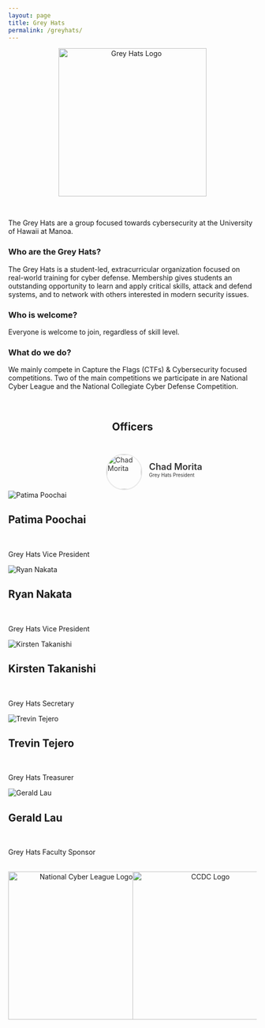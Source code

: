 ```yaml
---
layout: page
title: Grey Hats
permalink: /greyhats/
---
```


<center>
	<figure class="full">
	  <img height="300px" width="300px" src="/assets/img/logos/greyhats.png" title="Grey Hats Logo" alt="Grey Hats Logo">
	</figure>
</center>
<br>

The Grey Hats are a group focused towards cybersecurity at the University of Hawaii at Manoa.

### Who are the Grey Hats?

The Grey Hats is a student-led, extracurricular organization focused on real-world training for cyber defense. Membership gives students an outstanding opportunity to learn and apply critical skills, attack and defend systems, and to network with others interested in modern security issues.

### Who is welcome?

Everyone is welcome to join, regardless of skill level. 

### What do we do?

We mainly compete in Capture the Flags (CTFs) & Cybersecurity focused competitions. Two of the main competitions we participate in are National Cyber League and the National Collegiate Cyber Defense Competition. 

<br>

<center>
	<h2>Officers</h2>
</center>

<style>
	#officers-container {
		width: 130%;
		max-width: 900px;
		padding: 0 20px;
		box-sizing: border-box;
		margin: auto;
		text-align: center;
	}	
	#officers-container .officer {
		width: 280px;
		height: 100px;
		display: inline-block;
		color: #333;
		text-align: left;
		transition: transform .1s;
	}
	#officers-container .officer img {
		margin: 25px 10px;
		height: 70px;
		width: 70px;
		border: 2px solid #eaeaea;
		display: inline-block;
		border-radius: 50%;
	}
	#officers-container .officer .info {
		display: inline-block;
		vertical-align: top;
		width: 180px;
	}
	#officers-container .officer .info h2 {
		margin: 0;
		padding: 0;
		margin-top: 35px;
		font-weight: 600;
		display: inline-block;
		font-size: 1.3em;
		line-height: 1.8em;
		/* Font-Family Missing */
	}
	#officers-container .officer .info p {
		display: inline-block;
	 	/* Font-Family Missing */
	 	margin: 0;
	 	margin-top: -5px;
	 	font-size: .7em;
	 	vertical-align: top;
	}
</style>

<div id="officers-container">
	<div class="officer">
			<img src="/assets/img/officers/chadmmm.jpg" alt="Chad Morita">
  		<div class="info">
  			<h2>Chad Morita</h2>
  			<br>
  			<p>Grey Hats President</p>
		</div>
	</div>
		</div>
  		<div class="officer">
    		<img src="/assets/img/officers/placehold.png" alt="Patima Poochai">
    		<div class="info">
    			<h2>Patima Poochai</h2>
    			<br>
    			<p>Grey Hats Vice President</p>
    		</div>
    	</div>
    	<div class="officer">
      	<img src="/assets/img/officers/rknakata.jpg" alt="Ryan Nakata">
      	<div class="info">
      		<h2>Ryan Nakata</h2>
      		<br>
      		<p>Grey Hats Vice President</p>
      	</div>
      </div>
  <div class="officer">
		<img src="/assets/img/officers/khtakani.jpg" alt="Kirsten Takanishi">
		<div class="info">
			<h2>Kirsten Takanishi</h2>
			<br>
			<p>Grey Hats Secretary</p>
		</div>
	</div>
	<div class="officer">
		<img src="/assets/img/officers/placehold.png" alt="Trevin Tejero">
		<div class="info">
			<h2>Trevin Tejero</h2>
			<br>
			<p>Grey Hats Treasurer</p>
		</div>
    </div>
	<div class="officer">
		<img src="/assets/img/officers/glau.jpeg" alt="Gerald Lau">
		<div class="info">
			<h2>Gerald Lau</h2>
			<br>
			<p>Grey Hats Faculty Sponsor</p>
		</div>
	</div>
</div>
<br>

<center>
	<style>
		.column {
			float: left;
			width: 50%;
		}
		.row:after {
			content: "";
			display: table;
			clear: both;
		}
	</style>
	<div class="row">
		<div class="column">
			<img height="300px" width="300px" src="/assets/img/logos/ncl.jpeg" title="National Cyber League Logo" alt="National Cyber League Logo">
		</div>
		<div class="column">
			<img height="300px" width="300px" src="/assets/img/logos/ccdc.png" title="CCDC Logo" alt="CCDC Logo">
		</div>
	</div>
</center>
